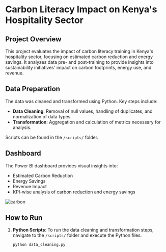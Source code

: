 # Carbon Literacy Impact on Kenya's Hospitality Sector

## Project Overview
This project evaluates the impact of carbon literacy training in Kenya's hospitality sector, focusing on estimated carbon reduction and energy savings. It analyzes data pre- and post-training to provide insights into sustainability initiatives' impact on carbon footprints, energy use, and revenue.

## Data Preparation
The data was cleaned and transformed using Python. Key steps include:
- **Data Cleaning**: Removal of null values, handling of duplicates, and normalization of data types.
- **Transformation**: Aggregation and calculation of metrics necessary for analysis.

Scripts can be found in the `/scripts/` folder.

## Dashboard
The Power BI dashboard provides visual insights into:
- Estimated Carbon Reduction
- Energy Savings
- Revenue Impact
- KPI-wise analysis of carbon reduction and energy savings

![carbon](https://github.com/user-attachments/assets/8194f717-ce40-4656-8969-701d1cb64a0e)

## How to Run
1. **Python Scripts**: To run the data cleaning and transformation steps, navigate to the `/scripts/` folder and execute the Python files.
   ```bash
   python data_cleaning.py
